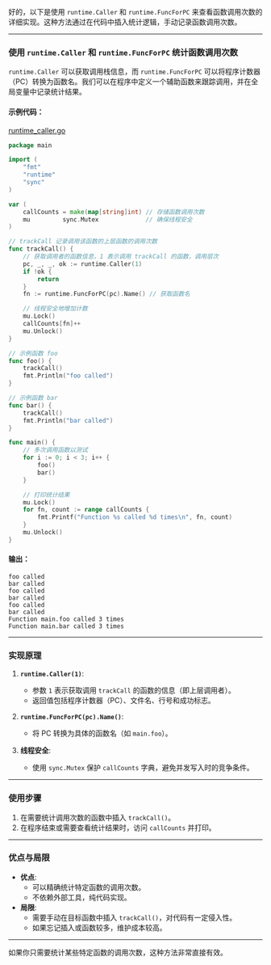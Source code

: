 好的，以下是使用 `runtime.Caller` 和 `runtime.FuncForPC` 来查看函数调用次数的详细实现。这种方法通过在代码中插入统计逻辑，手动记录函数调用次数。

---

### 使用 `runtime.Caller` 和 `runtime.FuncForPC` 统计函数调用次数

`runtime.Caller` 可以获取调用栈信息，而 `runtime.FuncForPC` 可以将程序计数器（PC）转换为函数名。我们可以在程序中定义一个辅助函数来跟踪调用，并在全局变量中记录统计结果。

#### 示例代码：

[runtime_caller.go](../runtime_caller.go)

```go
package main

import (
	"fmt"
	"runtime"
	"sync"
)

var (
	callCounts = make(map[string]int) // 存储函数调用次数
	mu         sync.Mutex             // 确保线程安全
)

// trackCall 记录调用该函数的上层函数的调用次数
func trackCall() {
	// 获取调用者的函数信息，1 表示调用 trackCall 的函数，调用层次
	pc, _, _, ok := runtime.Caller(1)
	if !ok {
		return
	}
	fn := runtime.FuncForPC(pc).Name() // 获取函数名

	// 线程安全地增加计数
	mu.Lock()
	callCounts[fn]++
	mu.Unlock()
}

// 示例函数 foo
func foo() {
	trackCall()
	fmt.Println("foo called")
}

// 示例函数 bar
func bar() {
	trackCall()
	fmt.Println("bar called")
}

func main() {
	// 多次调用函数以测试
	for i := 0; i < 3; i++ {
		foo()
		bar()
	}

	// 打印统计结果
	mu.Lock()
	for fn, count := range callCounts {
		fmt.Printf("Function %s called %d times\n", fn, count)
	}
	mu.Unlock()
}
```

#### 输出：

```
foo called
bar called
foo called
bar called
foo called
bar called
Function main.foo called 3 times
Function main.bar called 3 times
```

---

### 实现原理

1. **`runtime.Caller(1)`**:

   - 参数 `1` 表示获取调用 `trackCall` 的函数的信息（即上层调用者）。
   - 返回值包括程序计数器（PC）、文件名、行号和成功标志。
2. **`runtime.FuncForPC(pc).Name()`**:

   - 将 PC 转换为具体的函数名（如 `main.foo`）。
3. **线程安全**:

   - 使用 `sync.Mutex` 保护 `callCounts` 字典，避免并发写入时的竞争条件。

---

### 使用步骤

1. 在需要统计调用次数的函数中插入 `trackCall()`。
2. 在程序结束或需要查看统计结果时，访问 `callCounts` 并打印。

---

### 优点与局限

- **优点**:
  - 可以精确统计特定函数的调用次数。
  - 不依赖外部工具，纯代码实现。
- **局限**:
  - 需要手动在目标函数中插入 `trackCall()`，对代码有一定侵入性。
  - 如果忘记插入或函数较多，维护成本较高。

---

如果你只需要统计某些特定函数的调用次数，这种方法非常直接有效。
